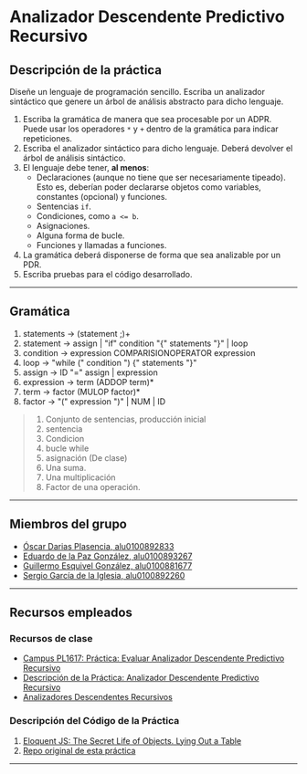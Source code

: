# Analizador Descendente Predictivo Recursivo

## Descripción de la práctica

Diseñe un lenguaje de programación sencillo. Escriba un analizador sintáctico que genere un árbol de análisis abstracto para dicho lenguaje.

1. Escriba la gramática de manera que sea procesable por un ADPR. Puede usar los operadores `*` y `+` dentro de la gramática para indicar repeticiones.
2. Escriba el analizador sintáctico para dicho lenguaje. Deberá devolver el árbol de análisis sintáctico.
3. El lenguaje debe tener, **al menos**:
	* Declaraciones (aunque no tiene que ser necesariamente tipeado). Esto es, deberían poder declararse objetos como variables, constantes (opcional) y funciones.
	* Sentencias `if`.
	* Condiciones, como `a <= b`.
	* Asignaciones.
	* Alguna forma de bucle.
	* Funciones y llamadas a funciones.
4. La gramática deberá disponerse de forma que sea analizable por un PDR.
5. Escriba pruebas para el código desarrollado.

---
## Gramática

1. statements -> (statement ;)+
2. statement -> assign | "if" condition "{" statements "}" | loop
3. condition -> expression COMPARISIONOPERATOR expression
4. loop -> "while (" condition ") {" statements "}"
5. assign -> ID "=" assign | expression
6. expression -> term  (ADDOP term)*
7. term -> factor (MULOP factor)*
8. factor -> "(" expression ")" | NUM | ID

> 1. Conjunto de sentencias, producción inicial
> 2. sentencia
> 3. Condicion
> 4. bucle while
> 5. asignación (De clase)
> 6. Una suma.
> 7. Una multiplicación
> 8. Factor de una operación.

---
## Miembros del grupo

* [Óscar Darias Plasencia, alu0100892833](https://alu0100892833.github.io)
* [Eduardo de la Paz González, alu0100893267](https://alu0100893267.github.io)
* [Guillermo Esquivel González, alu0100881677](https://alu0100881677.github.io)
* [Sergio García de la Iglesia, alu0100892260](https://sergiogarciadli.github.io)

---

## Recursos empleados

### Recursos de clase

* [Campus PL1617: Práctica: Evaluar Analizador Descendente Predictivo Recursivo](https://campusvirtual.ull.es/1617/mod/assign/view.php?id=195888)
* [Descripción de la Práctica: Analizador Descendente Predictivo Recursivo](http://crguezl.github.io/pl-html/node26.html)
* [Analizadores Descendentes Recursivos](https://casianorodriguezleon.gitbooks.io/ull-esit-1617/content/apuntes/parsing/recursivodescendente/)

### Descripción del Código de la Práctica

1. [Eloquent JS: The Secret Life of Objects. Lying Out a Table](http://eloquentjavascript.net/06_object.html##h_36C2FHHi44)
2. [Repo original de esta práctica](https://github.com/ULL-ESIT-DSI-1617/oop-eloquentjs-example)

---
